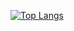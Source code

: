 [![Top Langs](https://github-readme-stats.vercel.app/api/top-langs/?username=birolozturkk&theme=radical&layout=compact)](https://github.com/birolozturkk/github-readme-stats)
